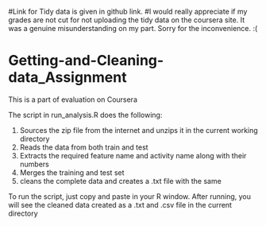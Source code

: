 #Link for Tidy data is given in github link.
#I would really appreciate if my grades are not cut for not uploading the tidy data on the coursera site. It was a genuine misunderstanding on my part. Sorry for the inconvenience. :(


# Getting-and-Cleaning-data_Assignment
This is a part of evaluation on Coursera

The script in run_analysis.R does the following:

1. Sources the zip file from the internet and unzips it in the current working directory
2. Reads the data from both train and test
2. Extracts the required feature name and activity name along with their numbers
3. Merges the training and test set
4. cleans the complete data and creates a .txt file with the same

To run the script, just copy and paste in your R window. After running, you will see the cleaned data created as a .txt and .csv file in the current directory

